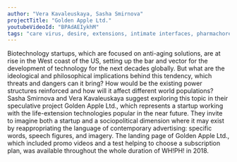 ```yaml
---
author: "Vera Kavaleuskaya, Sasha Smirnova"
projectTitle: "Golden Apple Ltd."
youtubeVideoId: "BPAdAEIykhM"
tags: "care virus, desire, extensions, intimate interfaces, pharmachoreography"
---
```

Biotechnology startups, which are focused on anti-aging solutions, are at rise in the West coast of the US, setting up the bar and vector for the development of technology for the next decades globally. But what are the ideological and philosophical implications behind this tendency, which threats and dangers can it bring? How would be the existing power structures reinforced and how will it affect different world populations? Sasha Smirnova and Vera Kavaleuskaya suggest exploring this topic in their speculative project Golden Apple Ltd., which represents a startup working with the life-extension technologies popular in the near future. They invite to imagine both a startup and a sociopolitical dimension where it may exist by reappropriating the language of contemporary advertising: specific words, speech figures, and imagery. The landing page of Golden Apple Ltd., which included promo videos and a test helping to choose a subscription plan, was available throughout the whole duration of WH!PH! in 2018.
